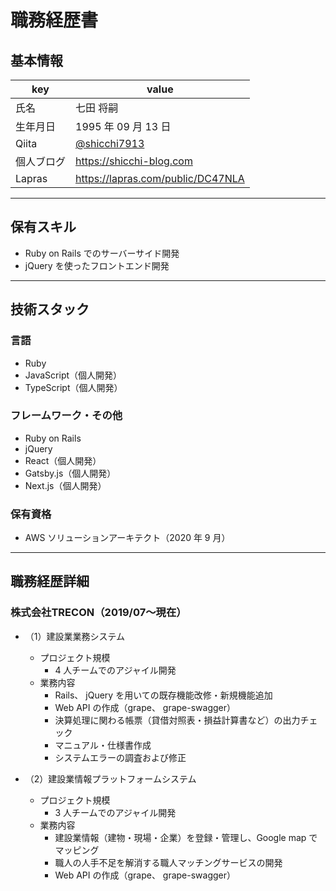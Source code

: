 # 職務経歴書

## 基本情報

|key|value|
|---|---|
|氏名|七田 将嗣|
|生年月日|1995 年 09 月 13 日|
|Qiita|[@shicchi7913](https://qiita.com/shicchi7913)|
|個人ブログ|https://shicchi-blog.com|
|Lapras|https://lapras.com/public/DC47NLA|

---

## 保有スキル

- Ruby on Rails でのサーバーサイド開発
- jQuery を使ったフロントエンド開発

---

## 技術スタック

### 言語

- Ruby
- JavaScript（個人開発）
- TypeScript（個人開発）

### フレームワーク・その他

- Ruby on Rails
- jQuery
- React（個人開発）
- Gatsby.js（個人開発）
- Next.js（個人開発）

### 保有資格

- AWS ソリューションアーキテクト（2020 年 9 月）

---

## 職務経歴詳細

### 株式会社TRECON（2019/07〜現在）
- （1）建設業業務システム
  - プロジェクト規模
    - 4 人チームでのアジャイル開発
  - 業務内容
    - Rails、 jQuery を用いての既存機能改修・新規機能追加
    - Web API の作成（grape、 grape-swagger）
    - 決算処理に関わる帳票（貸借対照表・損益計算書など）の出力チェック
    -	マニュアル・仕様書作成
    - システムエラーの調査および修正

- （2）建設業情報プラットフォームシステム
  - プロジェクト規模
    - 3 人チームでのアジャイル開発
  - 業務内容
    -	建設業情報（建物・現場・企業）を登録・管理し、Google map でマッピング
    - 職人の人手不足を解消する職人マッチングサービスの開発
    - Web API の作成（grape、 grape-swagger）
